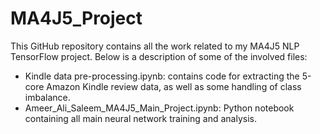 # MA4J5_Project
This GitHub repository contains all the work related to my MA4J5 NLP TensorFlow project. Below is a description of some of the involved files:
* Kindle data pre-processing.ipynb: contains code for extracting the 5-core Amazon Kindle review data, as well as some handling of class imbalance.
* Ameer_Ali_Saleem_MA4J5_Main_Project.ipynb: Python notebook containing all main neural network training and analysis.
